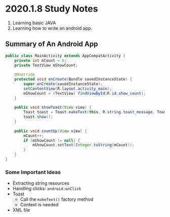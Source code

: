 # 2020.1.8 Study Notes

1. Learning basic JAVA
2. Learning how to write an android app.

## Summary of An Android App

```java
public class MainActivity extends AppCompatActivity {
    private int mCount = 0;
    private TextView mShowCount;
    
    @Override
    protected void onCreate(Bundle savedInstanceState) {
        super.onCreate(savedInstanceState);
        setContentView(R.layout.activity_main);
        mShowCount = (TextView) findViewById(R.id.show_count);
    }
    
    public void showToast(View view) {
        Toast toast = Toast.makeText(this, R.string.toast_message, Toast.LENGTH_SHORT);
        toast.show();
    }
    
    public void countUp(View view) {
        mCount++;
        if (mShowCount != null) {
            mShowCount.setText(Integer.toString(mCount));
        }
    }
}
```

### Some Important Ideas

- Extracting string resources
- Handling clicks: `android:onClick`
- Toast
  - Call the `makeText()` factory method
  - Context is needed
- XML file